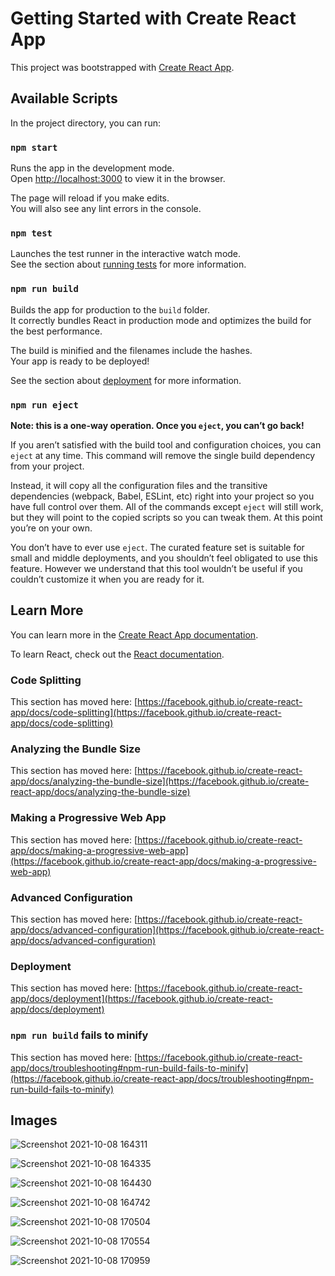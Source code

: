 # Getting Started with Create React App

This project was bootstrapped with [Create React App](https://github.com/facebook/create-react-app).

## Available Scripts

In the project directory, you can run:

### `npm start`

Runs the app in the development mode.\
Open [http://localhost:3000](http://localhost:3000) to view it in the browser.

The page will reload if you make edits.\
You will also see any lint errors in the console.

### `npm test`

Launches the test runner in the interactive watch mode.\
See the section about [running tests](https://facebook.github.io/create-react-app/docs/running-tests) for more information.

### `npm run build`

Builds the app for production to the `build` folder.\
It correctly bundles React in production mode and optimizes the build for the best performance.

The build is minified and the filenames include the hashes.\
Your app is ready to be deployed!

See the section about [deployment](https://facebook.github.io/create-react-app/docs/deployment) for more information.

### `npm run eject`

**Note: this is a one-way operation. Once you `eject`, you can’t go back!**

If you aren’t satisfied with the build tool and configuration choices, you can `eject` at any time. This command will remove the single build dependency from your project.

Instead, it will copy all the configuration files and the transitive dependencies (webpack, Babel, ESLint, etc) right into your project so you have full control over them. All of the commands except `eject` will still work, but they will point to the copied scripts so you can tweak them. At this point you’re on your own.

You don’t have to ever use `eject`. The curated feature set is suitable for small and middle deployments, and you shouldn’t feel obligated to use this feature. However we understand that this tool wouldn’t be useful if you couldn’t customize it when you are ready for it.

## Learn More

You can learn more in the [Create React App documentation](https://facebook.github.io/create-react-app/docs/getting-started).

To learn React, check out the [React documentation](https://reactjs.org/).

### Code Splitting

This section has moved here: [https://facebook.github.io/create-react-app/docs/code-splitting](https://facebook.github.io/create-react-app/docs/code-splitting)

### Analyzing the Bundle Size

This section has moved here: [https://facebook.github.io/create-react-app/docs/analyzing-the-bundle-size](https://facebook.github.io/create-react-app/docs/analyzing-the-bundle-size)

### Making a Progressive Web App

This section has moved here: [https://facebook.github.io/create-react-app/docs/making-a-progressive-web-app](https://facebook.github.io/create-react-app/docs/making-a-progressive-web-app)

### Advanced Configuration

This section has moved here: [https://facebook.github.io/create-react-app/docs/advanced-configuration](https://facebook.github.io/create-react-app/docs/advanced-configuration)

### Deployment

This section has moved here: [https://facebook.github.io/create-react-app/docs/deployment](https://facebook.github.io/create-react-app/docs/deployment)

### `npm run build` fails to minify

This section has moved here: [https://facebook.github.io/create-react-app/docs/troubleshooting#npm-run-build-fails-to-minify](https://facebook.github.io/create-react-app/docs/troubleshooting#npm-run-build-fails-to-minify)

## Images

![Screenshot 2021-10-08 164311](https://user-images.githubusercontent.com/60149879/210378956-4bef4946-b650-40e4-bc20-5fc0b2f48e7a.png)

![Screenshot 2021-10-08 164335](https://user-images.githubusercontent.com/60149879/210379007-1f6fe929-6939-491e-9083-1582fd043d9c.png)

![Screenshot 2021-10-08 164430](https://user-images.githubusercontent.com/60149879/210379023-07d1e847-d6ac-44f6-8e37-eabbce26315d.png)

![Screenshot 2021-10-08 164742](https://user-images.githubusercontent.com/60149879/210379038-479a0664-76a6-4c6a-9555-f37017a9e9d7.png)

![Screenshot 2021-10-08 170504](https://user-images.githubusercontent.com/60149879/210379056-34edfe37-8b80-492b-ae04-5e745f8586dc.png)

![Screenshot 2021-10-08 170554](https://user-images.githubusercontent.com/60149879/210379068-e3fb4b69-f5c7-4f50-9d34-b6eeed1618a5.png)

![Screenshot 2021-10-08 170959](https://user-images.githubusercontent.com/60149879/210379084-1670f61f-9c32-4a27-8485-ed71bd6f2e0a.png)

